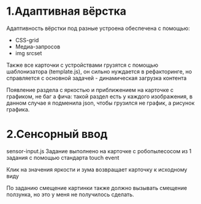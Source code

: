 # 1.Адаптивная вёрстка
Адаптивность вёрстки под разные устроена обеспечена с помощью:
- CSS-grid
- Медиа-запросов
- img srcset

Также все карточки с устройствами грузятся с помощью шаблонизатора (template.js), он сильно нуждается в рефакторинге, но справляется с основной задачей - динамическая загрузка контента

Появление раздела с яркостью и приближением на карточке с графиком, не баг а фича: такой раздел есть у каждого изображения, в данном случае я подменила json, чтобы грузился не график, а рисунок графика.

# 2.Сенсорный ввод
sensor-input.js
Задание выполнено на карточке с робопылесосом из 1 задания с помощью стандарта touch event

Клик на значения яркости и зума возвращает карточку к исходному виду

По заданию смещение картинки также должно вызывать смещение ползунка, но это у меня не получилось сделать.
